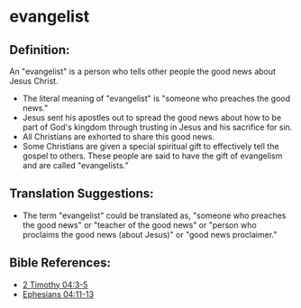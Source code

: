 # evangelist #

## Definition: ##

An "evangelist" is a person who tells other people the good news about Jesus Christ.

* The literal meaning of "evangelist" is "someone who preaches the good news."
* Jesus sent his apostles out to spread the good news about how to be part of God's kingdom through trusting in Jesus and his sacrifice for sin.
* All Christians are exhorted to share this good news.
* Some Christians are given a special spiritual gift to effectively tell the gospel to others. These people are said to have the gift of evangelism and are called "evangelists."

## Translation Suggestions: ##

* The term "evangelist" could be translated as, "someone who preaches the good news" or "teacher of the good news" or "person who proclaims the good news (about Jesus)" or "good news proclaimer."



## Bible References: ##

* [2 Timothy 04:3-5](en/tn/2ti/help/04/03)
* [Ephesians 04:11-13](en/tn/eph/help/04/11)